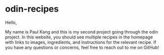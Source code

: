 # odin-recipes

Hello,

My name is Paul Kang and this is my second project going through the odin project. In this website, you should see multiple recipes in the homepage with links to images, ingredients, and instructions for the relevant recipe. If you have any questions or concerns, feel free to reach out to me on GitHub!


